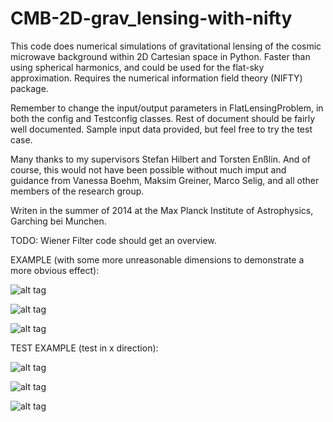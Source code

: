 # CMB-2D-grav_lensing-with-nifty
This code does numerical simulations of gravitational lensing of the cosmic microwave background within 2D Cartesian space in Python. Faster than using spherical harmonics, and could be used for the flat-sky approximation.
Requires the numerical information field theory (NIFTY) package.

Remember to change the input/output parameters in FlatLensingProblem, in both the config and Testconfig classes. Rest of document should be fairly well documented. Sample input data provided, but feel free to try the test case.

Many thanks to my supervisors Stefan Hilbert and Torsten Enßlin. And of course, this would not have been possible without much imput and guidance from Vanessa Boehm, Maksim Greiner, Marco Selig, and all other members of the research group.

Writen in the summer of 2014 at the Max Planck Institute of Astrophysics, Garching bei Munchen.

TODO: Wiener Filter code should get an overview.

EXAMPLE (with some more unreasonable dimensions to demonstrate a more obvious effect):

![alt tag](https://raw.github.com/jpbreuer/CMB-2D-grav_lensing-with-nifty/master/output/signal.png)

![alt tag](https://raw.github.com/jpbreuer/CMB-2D-grav_lensing-with-nifty/master/output/Phi.png)

![alt tag](https://raw.github.com/jpbreuer/CMB-2D-grav_lensing-with-nifty/master/output/data.png)


TEST EXAMPLE (test in x direction):

![alt tag](https://raw.github.com/jpbreuer/CMB-2D-grav_lensing-with-nifty/master/testoutput/signal.png)

![alt tag](https://raw.github.com/jpbreuer/CMB-2D-grav_lensing-with-nifty/master/testoutput/Phi.png)

![alt tag](https://raw.github.com/jpbreuer/CMB-2D-grav_lensing-with-nifty/master/testoutput/result.png)
